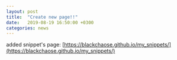 ```yaml
---
layout: post
title:  "Create new page!!"
date:   2019-08-19 16:50:00 +0300
categories: news
---
```


added snippet's page: [https://blackchaose.github.io/my_snippets/](https://blackchaose.github.io/my_snippets/)


